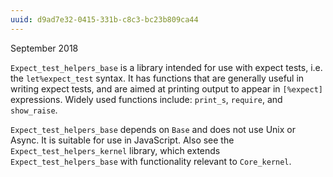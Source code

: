 ```yaml
---
uuid: d9ad7e32-0415-331b-c8c3-bc23b809ca44
---
```

September 2018

`Expect_test_helpers_base` is a library intended for use with expect
tests, i.e. the `let%expect_test` syntax. It has functions that are
generally useful in writing expect tests, and are aimed at printing
output to appear in `[%expect]` expressions. Widely used functions
include: `print_s`, `require`, and `show_raise`.

`Expect_test_helpers_base` depends on `Base` and does not use Unix or
Async. It is suitable for use in JavaScript. Also see the
`Expect_test_helpers_kernel` library, which extends
`Expect_test_helpers_base` with functionality relevant to
`Core_kernel`.
